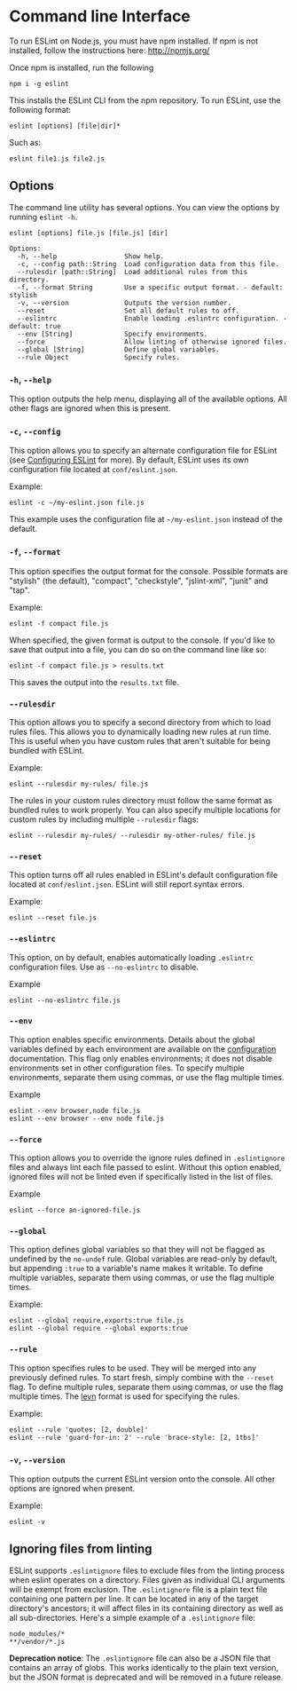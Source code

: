 # Command line Interface

To run ESLint on Node.js, you must have npm installed. If npm is not installed, follow the instructions here: http://npmjs.org/

Once npm is installed, run the following

    npm i -g eslint

This installs the ESLint CLI from the npm repository. To run ESLint, use the following format:

    eslint [options] [file|dir]*

Such as:

    eslint file1.js file2.js

## Options

The command line utility has several options. You can view the options by running `eslint -h`.

```
eslint [options] file.js [file.js] [dir]

Options:
  -h, --help                 Show help.
  -c, --config path::String  Load configuration data from this file.
  --rulesdir [path::String]  Load additional rules from this directory.
  -f, --format String        Use a specific output format. - default: stylish
  -v, --version              Outputs the version number.
  --reset                    Set all default rules to off.
  --eslintrc                 Enable loading .eslintrc configuration. - default: true
  --env [String]             Specify environments.
  --force                    Allow linting of otherwise ignored files.
  --global [String]          Define global variables.
  --rule Object              Specify rules.
```

### `-h`, `--help`

This option outputs the help menu, displaying all of the available options. All other flags are ignored when this is present.

### `-c`, `--config`

This option allows you to specify an alternate configuration file for ESLint (see [Configuring ESLint](../configuring) for more). By default, ESLint uses its own configuration file located at `conf/eslint.json`.

Example:

    eslint -c ~/my-eslint.json file.js

This example uses the configuration file at `~/my-eslint.json` instead of the default.

### `-f`, `--format`

This option specifies the output format for the console. Possible formats are "stylish" (the default), "compact", "checkstyle", "jslint-xml", "junit" and "tap".

Example:

    eslint -f compact file.js

When specified, the given format is output to the console. If you'd like to save that output into a file, you can do so on the command line like so:

    eslint -f compact file.js > results.txt

This saves the output into the `results.txt` file.

### `--rulesdir`

This option allows you to specify a second directory from which to load rules files. This allows you to dynamically loading new rules at run time. This is useful when you have custom rules that aren't suitable for being bundled with ESLint.

Example:

    eslint --rulesdir my-rules/ file.js

The rules in your custom rules directory must follow the same format as bundled rules to work properly. You can also specify multiple locations for custom rules by including multiple `--rulesdir` flags:

    eslint --rulesdir my-rules/ --rulesdir my-other-rules/ file.js

### `--reset`

This option turns off all rules enabled in ESLint's default configuration file located at `conf/eslint.json`. ESLint will still report syntax errors.

Example:

    eslint --reset file.js

### `--eslintrc`

This option, on by default, enables automatically loading `.eslintrc` configuration files. Use as `--no-eslintrc` to disable.

Example

    eslint --no-eslintrc file.js

### `--env`

This option enables specific environments. Details about the global variables defined by each environment are available on the [configuration](../configuring) documentation. This flag only enables environments; it does not disable environments set in other configuration files. To specify multiple environments, separate them using commas, or use the flag multiple times.

Example

    eslint --env browser,node file.js
    eslint --env browser --env node file.js

### `--force`

This option allows you to override the ignore rules defined in `.eslintignore` files and always lint each file passed to eslint. Without this option enabled, ignored files will not be linted even if specifically listed in the list of files.

Example

    eslint --force an-ignored-file.js

### `--global`

This option defines global variables so that they will not be flagged as undefined by the `no-undef` rule. Global variables are read-only by default, but appending `:true` to a variable's name makes it writable. To define multiple variables, separate them using commas, or use the flag multiple times.

Example:

    eslint --global require,exports:true file.js
    eslint --global require --global exports:true

### `--rule`

This option specifies rules to be used. They will be merged into any previously defined rules. To start fresh, simply combine with the `--reset` flag. To define multiple rules, separate them using commas, or use the flag multiple times. The [levn](https://github.com/gkz/levn#levn--) format is used for specifying the rules.

Example:

    eslint --rule 'quotes: [2, double]'
    eslint --rule 'guard-for-in: 2' --rule 'brace-style: [2, 1tbs]'

### `-v`, `--version`

This option outputs the current ESLint version onto the console. All other options are ignored when present.

Example:

    eslint -v

## Ignoring files from linting

ESLint supports `.eslintignore` files to exclude files from the linting process when eslint operates on a directory. Files given as individual CLI arguments will be exempt from exclusion. The `.eslintignore` file is a plain text file containing one pattern per line. It can be located in any of the target directory's ancestors; it will affect files in its containing directory as well as all sub-directories. Here's a simple example of a `.eslintignore` file:

```text
node_modules/*
**/vendor/*.js
```

**Deprecation notice**: The `.eslintignore` file can also be a JSON file that contains an array of globs. This works identically to the plain text version, but the JSON format is deprecated and will be removed in a future release.
